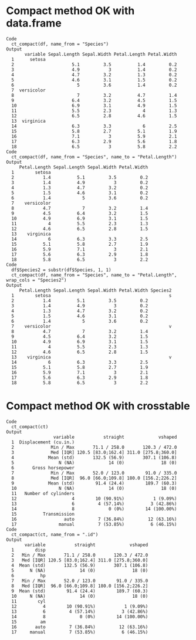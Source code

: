 # Compact method OK with data.frame

    Code
      ct_compact(df, name_from = "Species")
    Output
           variable Sepal.Length Sepal.Width Petal.Length Petal.Width
      1      setosa                                                  
      2                      5.1         3.5          1.4         0.2
      3                      4.9           3          1.4         0.2
      4                      4.7         3.2          1.3         0.2
      5                      4.6         3.1          1.5         0.2
      6                        5         3.6          1.4         0.2
      7  versicolor                                                  
      8                        7         3.2          4.7         1.4
      9                      6.4         3.2          4.5         1.5
      10                     6.9         3.1          4.9         1.5
      11                     5.5         2.3            4         1.3
      12                     6.5         2.8          4.6         1.5
      13  virginica                                                  
      14                     6.3         3.3            6         2.5
      15                     5.8         2.7          5.1         1.9
      16                     7.1           3          5.9         2.1
      17                     6.3         2.9          5.6         1.8
      18                     6.5           3          5.8         2.2
    Code
      ct_compact(df, name_from = "Species", name_to = "Petal.Length")
    Output
         Petal.Length Sepal.Length Sepal.Width Petal.Width
      1        setosa                                     
      2           1.4          5.1         3.5         0.2
      3           1.4          4.9           3         0.2
      4           1.3          4.7         3.2         0.2
      5           1.5          4.6         3.1         0.2
      6           1.4            5         3.6         0.2
      7    versicolor                                     
      8           4.7            7         3.2         1.4
      9           4.5          6.4         3.2         1.5
      10          4.9          6.9         3.1         1.5
      11            4          5.5         2.3         1.3
      12          4.6          6.5         2.8         1.5
      13    virginica                                     
      14            6          6.3         3.3         2.5
      15          5.1          5.8         2.7         1.9
      16          5.9          7.1           3         2.1
      17          5.6          6.3         2.9         1.8
      18          5.8          6.5           3         2.2
    Code
      df$Species2 = substr(df$Species, 1, 1)
      ct_compact(df, name_from = "Species", name_to = "Petal.Length", wrap_cols = "Species2")
    Output
         Petal.Length Sepal.Length Sepal.Width Petal.Width Species2
      1        setosa                                             s
      2           1.4          5.1         3.5         0.2         
      3           1.4          4.9           3         0.2         
      4           1.3          4.7         3.2         0.2         
      5           1.5          4.6         3.1         0.2         
      6           1.4            5         3.6         0.2         
      7    versicolor                                             v
      8           4.7            7         3.2         1.4         
      9           4.5          6.4         3.2         1.5         
      10          4.9          6.9         3.1         1.5         
      11            4          5.5         2.3         1.3         
      12          4.6          6.5         2.8         1.5         
      13    virginica                                             v
      14            6          6.3         3.3         2.5         
      15          5.1          5.8         2.7         1.9         
      16          5.9          7.1           3         2.1         
      17          5.6          6.3         2.9         1.8         
      18          5.8          6.5           3         2.2         

# Compact method OK with crosstable

    Code
      ct_compact(ct)
    Output
                      variable           straight             vshaped
      1  Displacement (cu.in.)                                       
      2              Min / Max       71.1 / 258.0       120.3 / 472.0
      3              Med [IQR] 120.5 [83.0;162.4] 311.0 [275.8;360.0]
      4             Mean (std)       132.5 (56.9)       307.1 (106.8)
      5                 N (NA)             14 (0)              18 (0)
      6       Gross horsepower                                       
      7              Min / Max       52.0 / 123.0        91.0 / 335.0
      8              Med [IQR]  96.0 [66.0;109.8] 180.0 [156.2;226.2]
      9             Mean (std)        91.4 (24.4)        189.7 (60.3)
      10                N (NA)             14 (0)              18 (0)
      11   Number of cylinders                                       
      12                     4        10 (90.91%)           1 (9.09%)
      13                     6         4 (57.14%)          3 (42.86%)
      14                     8             0 (0%)        14 (100.00%)
      15          Transmission                                       
      16                  auto         7 (36.84%)         12 (63.16%)
      17                manual         7 (53.85%)          6 (46.15%)
    Code
      ct_compact(ct, name_from = ".id")
    Output
           variable           straight             vshaped
      1        disp                                       
      2   Min / Max       71.1 / 258.0       120.3 / 472.0
      3   Med [IQR] 120.5 [83.0;162.4] 311.0 [275.8;360.0]
      4  Mean (std)       132.5 (56.9)       307.1 (106.8)
      5      N (NA)             14 (0)              18 (0)
      6          hp                                       
      7   Min / Max       52.0 / 123.0        91.0 / 335.0
      8   Med [IQR]  96.0 [66.0;109.8] 180.0 [156.2;226.2]
      9  Mean (std)        91.4 (24.4)        189.7 (60.3)
      10     N (NA)             14 (0)              18 (0)
      11        cyl                                       
      12          4        10 (90.91%)           1 (9.09%)
      13          6         4 (57.14%)          3 (42.86%)
      14          8             0 (0%)        14 (100.00%)
      15         am                                       
      16       auto         7 (36.84%)         12 (63.16%)
      17     manual         7 (53.85%)          6 (46.15%)


